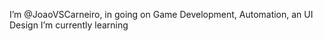 I’m @JoaoVSCarneiro, in going on Game Development, Automation, an UI Design
 I’m currently learning <python>

<!---
Kanariohn/Kanariohn is a ✨ special ✨ repository because its `README.md` (this file) appears on your GitHub profile.
You can click the Preview link to take a look at your changes.
--->
